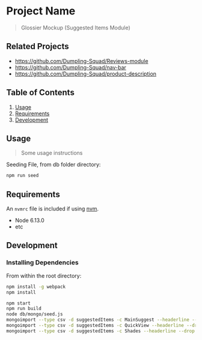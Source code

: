 # Project Name

> Glossier Mockup (Suggested Items Module)

## Related Projects

  - https://github.com/Dumpling-Squad/Reviews-module
  - https://github.com/Dumpling-Squad/nav-bar
  - https://github.com/Dumpling-Squad/product-description

## Table of Contents

1. [Usage](#Usage)
1. [Requirements](#requirements)
1. [Development](#development)

## Usage

> Some usage instructions

Seeding File, from db folder directory:
```sh
npm run seed
```

## Requirements

An `nvmrc` file is included if using [nvm](https://github.com/creationix/nvm).

- Node 6.13.0
- etc

## Development

### Installing Dependencies

From within the root directory:
```sh
npm install -g webpack
npm install

npm start
npm run build
node db/mongo/seed.js
mongoimport --type csv -d suggestedItems -c MainSuggest --headerline --drop mainSuggest.csv
mongoimport --type csv -d suggestedItems -c QuickView --headerline --drop quickView.csv
mongoimport --type csv -d suggestedItems -c Shades --headerline --drop shades.csv
```

